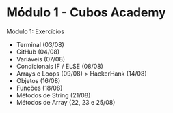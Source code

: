 # Módulo 1 - Cubos Academy
Módulo 1: Exercícios

- Terminal (03/08)
- GitHub (04/08)
- Variáveis (07/08)
- Condicionais IF / ELSE (08/08)
- Arrays e Loops (09/08) > HackerHank (14/08)
- Objetos (16/08)
- Funções (18/08)
- Métodos de String (21/08)
- Métodos de Array (22, 23 e 25/08)
